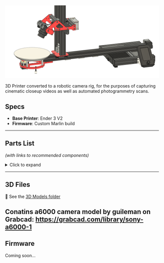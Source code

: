 
![Diagram](/img/Camera_rig-2.png)

3D Printer converted to a robotic camera rig, for the purposes of capturing cinematic closeup videos as well as automated photogrammetry scans.

## Specs
- **Base Printer**: Ender 3 V2  
- **Firmware**: Custom Marlin build  

---

## Parts List  
*(with links to recommended components)*  

<details>
<summary>Click to expand</summary>

### Extrusions
- 4040 Extrusion – 750 mm  
- 2040 Extrusion – 2× 655 mm  
- 2040 Extrusion – 136 mm  
- 2020 Extrusion – 136 mm  

### Motion System
- [600 mm Lead Screw + Brass Nut](https://www.amazon.com/dp/B085FYVSJ3)  
- [GT2 Pulleys (60T, 20T)](https://www.amazon.com/Aluminum-Pulley-Synchronous-Printer-Machine/dp/B09V5C1F7C)  
- [8 mm Shaft GT2 Pulley (20T)](https://www.amazon.com/dp/B077GMKW1C)  
- [5:1 Planetary Gearbox Nema 17 Stepper](https://www.amazon.com/dp/B00WATUFIG)  
- [400 mm GT2 Timing Belt](https://www.amazon.com/dp/B014U7OSVA)  
- [Longer Y-Axis Belt](https://www.amazon.com/dp/B0D7P8NLG7)  

### Hardware
- [M5 Thread Rubber Feet](https://www.amazon.com/dp/B07NRZD2PN)  
- [8″ Aluminum Turntable](https://www.amazon.com/dp/B08FDK3SNK)  
- [50 mm M6 Standoff](https://www.amazon.com/dp/B0DX7B8JM9)  
- [35 mm M5 Standoff](https://www.amazon.com/dp/B0DXQ33PBP)  
- [4-Pin Stepper Extension Cable](https://www.amazon.com/dp/B07SMPPLNT)  
- [Extra T-Slot Nuts](https://www.amazon.com/dp/B0D7P8NLG7)  
- [Thrust Bearings (5×10 mm)](https://www.amazon.com/dp/B07QKKYKR8)  
- [Camera Mounting Screw](https://www.amazon.com/dp/B07QKKYKR8)  
- [Cable Chain](https://www.amazon.com/dp/B07QYM88MQ)  
- Various **M4/M5/M6 Bolts** (see 3D model)  

### Printed / CNC Parts
- **Red** parts: CNC cut or 3D printed  
- **White** parts: additional 3D prints  

### Optional
- Trigger system (Arduino + relays + resistors + wire, etc.)  

</details>

---

## 3D Files
📂 See the [3D Models folder](./3D-Models)

Conatins a6000 camera model by guileman on Grabcad: https://grabcad.com/library/sony-a6000-1
---

## Firmware
Coming soon…
